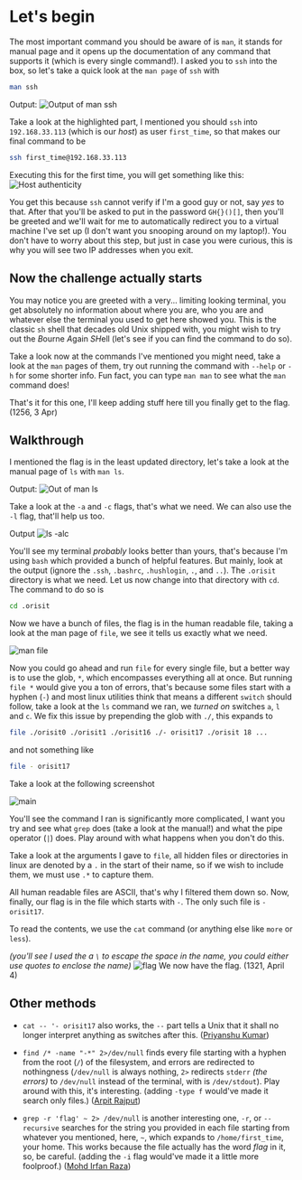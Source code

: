 # Let's begin

The most important command you should be aware of is `man`, it stands for manual page and it opens up the documentation of any command that supports it (which is every single command!). I asked you to `ssh` into the box, so let's take a quick look at the `man page` of `ssh` with

```sh
man ssh
```

Output:
![Output of man ssh](image.png)

Take a look at the highlighted part, I mentioned you should `ssh` into `192.168.33.113` (which is our *host*) as user `first_time`, so that makes our final command to be

```sh
ssh first_time@192.168.33.113
```

Executing this for the first time, you will get something like this:
![Host authenticity](image-1.png)

You get this because `ssh` cannot verify if I'm a good guy or not, say *yes* to that. After that you'll be asked to put in the password `GH{}()[]`, then you'll be greeted and we'll wait for me to automatically redirect you to a virtual machine I've set up (I don't want you snooping around on my laptop!). You don't have to worry about this step, but just in case you were curious, this is why you will see two IP addresses when you exit.

## Now the challenge actually starts

You may notice you are greeted with a very... limiting looking terminal, you get absolutely no information about where you are, who you are and whatever else the terminal you used to get here showed you. This is the classic `sh` shell that decades old Unix shipped with, you might wish to try out the *B*ourne *A*gain *SH*ell (let's see if you can find the command to do so).

Take a look now at the commands I've mentioned you might need, take a look at the `man` pages of them, try out running the command with `--help` or `-h` for some shorter info. Fun fact, you can type `man man` to see what the `man` command does!

That's it for this one, I'll keep adding stuff here till you finally get to the flag. (1256, 3 Apr)

## Walkthrough

I mentioned the flag is in the least updated directory, let's take a look at the manual page of `ls` with `man ls`.

Output:
![Out of man ls](image-2.png)

Take a look at the `-a` and `-c` flags, that's what we need. We can also use the `-l` flag, that'll help us too.

Output
![ls -alc](image-3.png)

You'll see my terminal *probably* looks better than yours, that's because I'm using `bash` which provided a bunch of helpful features. But mainly, look at the output (ignore the `.ssh`, `.bashrc`, `.hushlogin`, `.`, and `..`). The `.orisit` directory is what we need. Let us now change into that directory with `cd`. The command to do so is

```sh
cd .orisit
```

Now we have a bunch of files, the flag is in the human readable file, taking a look at the man page of `file`, we see it tells us exactly what we need.

![man file](image-4.png)

Now you could go ahead and run `file` for every single file, but a better way is to use the glob, `*`, which encompasses everything all at once. But running `file *` would give you a ton of errors, that's because some files start with a hyphen (`-`) and most linux utilities think that means a different `switch` should follow, take a look at the `ls` command we ran, we *turned on* switches `a`, `l` and `c`.
We fix this issue by prepending the glob with `./`, this expands to

```sh
file ./orisit0 ./orisit1 ./orisit16 ./- orisit17 ./orisit 18 ...
```

and not something like

```sh
file - orisit17
```

Take a look at the following screenshot

![main](image-6.png)

You'll see the command I ran is significantly more complicated, I want you try and see what `grep` does (take a look at the manual!) and what the pipe operator (`|`) does. Play around with what happens when you don't do this.

Take a look at the arguments I gave to `file`, all hidden files or directories in linux are denoted by a `.` in the start of their name, so if we wish to include them, we must use `.*` to capture them.

All human readable files are ASCII, that's why I filtered them down so. Now, finally, our flag is in the file which starts with `-`. The only such file is `- orisit17`.

To read the contents, we use the `cat` command (or anything else like `more` or `less`).

*(you'll see I used the a `\` to escape the space in the name, you could either use quotes to enclose the name)*
![flag](image-7.png)
We now have the flag. (1321, April 4)

## Other methods

* `cat -- '- orisit17` also works, the `--` part tells a Unix that it shall no longer interpret anything as switches after this. ([Priyanshu Kumar](mailto:priyanshu24067@iiitd.ac.in))

* `find /* -name "-*" 2>/dev/null` finds every file starting with a hyphen from the root (`/`) of the filesystem, and errors are redirected to nothingness (`/dev/null` is always nothing, `2>` redirects `stderr` *(the errors)* to `/dev/null` instead of the terminal, with is `/dev/stdout`). Play around with this, it's interesting. (adding `-type f` would've made it search only files.) ([Arpit Rajput](mailto:arpit23133@iiitd.ac.in))

* `grep -r 'flag' ~ 2> /dev/null` is another interesting one, `-r`, or `--recursive` searches for the string you provided in each file starting from whatever you mentioned, here, `~`, which expands to `/home/first_time`, your home. This works because the file actually has the word *flag* in it, so, be careful. (adding the `-i` flag would've made it a little more foolproof.) ([Mohd Irfan Raza](mailto:irfan22298@iiitd.ac.in))

